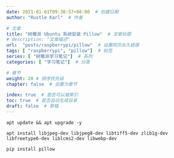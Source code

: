 ```yaml
---
date: 2021-01-01T09:38:57+08:00  # 创建日期
author: "Rustle Karl"  # 作者

# 文章
title: "树莓派 Ubuntu 系统安装 Pillow"  # 文章标题
# description: "文章描述"
url:  "posts/raspberrypi/pillow"  # 设置网页永久链接
tags: [ "raspberrypi", "pillow"]  # 标签
series: [ "树莓派学习笔记"]  # 系列
categories: [ "学习笔记"]  # 分类

# 章节
weight: 20 # 排序优先级
chapter: false  # 设置为章节

index: true  # 是否可以被索引
toc: true  # 是否自动生成目录
draft: false  # 草稿
---
```


```shell
apt update && apt upgrade -y
```

```shell
apt install libjpeg-dev libjpeg8-dev libtiff5-dev zlib1g-dev libfreetype6-dev liblcms2-dev libwebp-dev
```

```shell
pip install pillow
```
